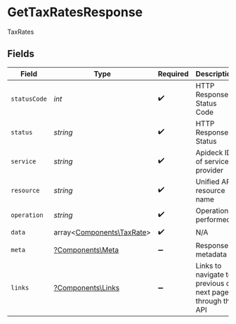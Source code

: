 # GetTaxRatesResponse

TaxRates


## Fields

| Field                                                           | Type                                                            | Required                                                        | Description                                                     | Example                                                         |
| --------------------------------------------------------------- | --------------------------------------------------------------- | --------------------------------------------------------------- | --------------------------------------------------------------- | --------------------------------------------------------------- |
| `statusCode`                                                    | *int*                                                           | :heavy_check_mark:                                              | HTTP Response Status Code                                       | 200                                                             |
| `status`                                                        | *string*                                                        | :heavy_check_mark:                                              | HTTP Response Status                                            | OK                                                              |
| `service`                                                       | *string*                                                        | :heavy_check_mark:                                              | Apideck ID of service provider                                  | xero                                                            |
| `resource`                                                      | *string*                                                        | :heavy_check_mark:                                              | Unified API resource name                                       | tax-rates                                                       |
| `operation`                                                     | *string*                                                        | :heavy_check_mark:                                              | Operation performed                                             | all                                                             |
| `data`                                                          | array<[Components\TaxRate](../../Models/Components/TaxRate.md)> | :heavy_check_mark:                                              | N/A                                                             |                                                                 |
| `meta`                                                          | [?Components\Meta](../../Models/Components/Meta.md)             | :heavy_minus_sign:                                              | Response metadata                                               |                                                                 |
| `links`                                                         | [?Components\Links](../../Models/Components/Links.md)           | :heavy_minus_sign:                                              | Links to navigate to previous or next pages through the API     |                                                                 |
